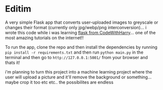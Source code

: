 # Editim

A very simple Flask app that converts user-uploaded images to greyscale or changes their format (currently only jpg/webp/png interconversion)... i wrote this code while i was learning [flask from CodeWithHarry](https://www.youtube.com/watch?v=hVEZYEYctSc)... one of the most amazing tutorials on the internet!!

To run the app, clone the repo and then install the dependencies by running `pip install -r requirements.txt` and then run `python main.py` in the terminal and then go to `http://127.0.0.1:5001/` from your browser and thats it!

i'm planning to turn this project into a machine learning project where the user will upload a picture and it'll remove the background or something... maybe crop it too etc etc.. the possibilites are endless
